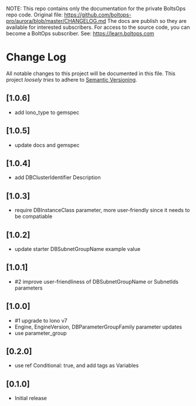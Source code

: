 <!-- note marker start -->
NOTE: This repo contains only the documentation for the private BoltsOps repo code.
Original file: https://github.com/boltops-pro/aurora/blob/master/CHANGELOG.md
The docs are publish so they are available for interested subscribers.
For access to the source code, you can become a BoltOps subscriber.
See: https://learn.boltops.com

<!-- note marker end -->

# Change Log

All notable changes to this project will be documented in this file.
This project *loosely tries* to adhere to [Semantic Versioning](http://semver.org/).

## [1.0.6]
- add lono_type to gemspec

## [1.0.5]
- update docs and gemspec

## [1.0.4]
- add DBClusterIdentifier Description

## [1.0.3]
- require DBInstanceClass parameter, more user-friendly since it needs to be compatiable

## [1.0.2]
- update starter DBSubnetGroupName example value

## [1.0.1]
- #2 improve user-friendliness of DBSubnetGroupName or SubnetIds parameters

## [1.0.0]
- #1 upgrade to lono v7
- Engine, EngineVersion, DBParameterGroupFamily parameter updates
- use parameter_group

## [0.2.0]
- use ref Conditional: true, and add tags as Variables

## [0.1.0]
- Initial release
